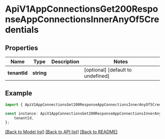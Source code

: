 # ApiV1AppConnectionsGet200ResponseAppConnectionsInnerAnyOf5Credentials


## Properties

Name | Type | Description | Notes
------------ | ------------- | ------------- | -------------
**tenantId** | **string** |  | [optional] [default to undefined]

## Example

```typescript
import { ApiV1AppConnectionsGet200ResponseAppConnectionsInnerAnyOf5Credentials } from './api';

const instance: ApiV1AppConnectionsGet200ResponseAppConnectionsInnerAnyOf5Credentials = {
    tenantId,
};
```

[[Back to Model list]](../README.md#documentation-for-models) [[Back to API list]](../README.md#documentation-for-api-endpoints) [[Back to README]](../README.md)
